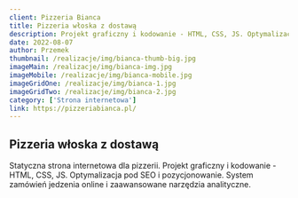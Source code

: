 ```yaml
---
client: Pizzeria Bianca
title: Pizzeria włoska z dostawą
description: Projekt graficzny i kodowanie - HTML, CSS, JS. Optymalizacja pod SEO i pozycjonowanie. System zamówień jedzenia online i zaawansowane narzędzia analityczne.
date: 2022-08-07
author: Przemek
thumbnail: /realizacje/img/bianca-thumb-big.jpg
imageMain: /realizacje/img/bianca-img.jpg
imageMobile: /realizacje/img/bianca-mobile.jpg
imageGridOne: /realizacje/img/bianca-1.jpg
imageGridTwo: /realizacje/img/bianca-2.jpg
category: ['Strona internetowa']
link: https://pizzeriabianca.pl/
---
```


## Pizzeria włoska z dostawą

Statyczna strona internetowa dla pizzerii. Projekt graficzny i kodowanie - HTML, CSS, JS. Optymalizacja pod SEO i pozycjonowanie. System zamówień jedzenia online i zaawansowane narzędzia analityczne.

